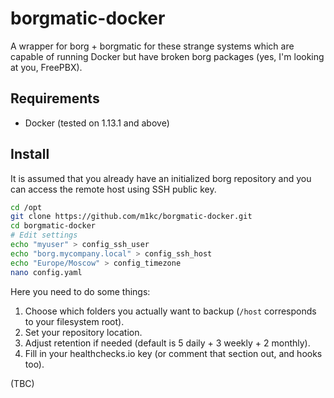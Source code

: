 # borgmatic-docker

A wrapper for borg + borgmatic for these strange systems which are capable
of running Docker but have broken borg packages (yes, I'm looking at you,
FreePBX).

## Requirements

* Docker (tested on 1.13.1 and above)

## Install

It is assumed that you already have an initialized borg repository
and you can access the remote host using SSH public key.

```sh
cd /opt
git clone https://github.com/m1kc/borgmatic-docker.git
cd borgmatic-docker
# Edit settings
echo "myuser" > config_ssh_user
echo "borg.mycompany.local" > config_ssh_host
echo "Europe/Moscow" > config_timezone
nano config.yaml
```

Here you need to do some things:

1. Choose which folders you actually want to backup (`/host` corresponds to your filesystem root).
2. Set your repository location.
3. Adjust retention if needed (default is 5 daily + 3 weekly + 2 monthly).
4. Fill in your healthchecks.io key (or comment that section out, and hooks too).

(TBC)

